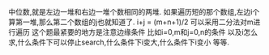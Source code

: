 中位数,就是左边一堆和右边一堆个数相同的两堆.
如果遍历短的那个数组,左边i个算第一堆,那么第二个数组的j也就知道了.
i+j = (m+n+1)/2
可以采用二分法对m进行遍历
这个题最紧要的地方是注意边缘条件
比如i=0,m和j=0,n的条件
以及i怎么求,什么条件下可以停止search,什么条件下i变大,什么条件下i变小
等等.
